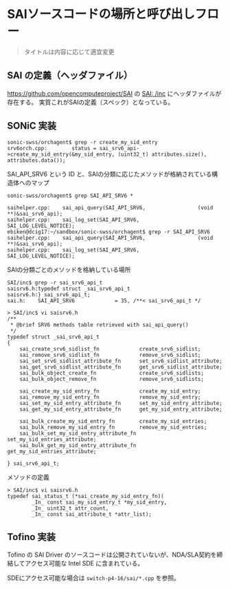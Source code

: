 # SAIソースコードの場所と呼び出しフロー

> タイトルは内容に応じて適宜変更

## SAI の定義（ヘッダファイル）

https://github.com/opencomputeproject/SAI の [SAI: /inc](https://github.com/opencomputeproject/SAI/tree/master/inc) にヘッダファイルが存在する。
実質これがSAIの定義（スペック）となっている。



## SONiC 実装

```
sonic-swss/orchagent$ grep -r create_my_sid_entry
srv6orch.cpp:        status = sai_srv6_api->create_my_sid_entry(&my_sid_entry, (uint32_t) attributes.size(), attributes.data());
```

SAI_API_SRV6 という ID と、SAIの分類に応じたメソッドが格納されている構造体へのマップ

```
sonic-swss/orchagent$ grep SAI_API_SRV6 *

saihelper.cpp:    sai_api_query(SAI_API_SRV6,                 (void **)&sai_srv6_api);
saihelper.cpp:    sai_log_set(SAI_API_SRV6,                   SAI_LOG_LEVEL_NOTICE);
ebiken@dcig17:~/sandbox/sonic-swss/orchagent$ grep -r SAI_API_SRV6
saihelper.cpp:    sai_api_query(SAI_API_SRV6,                 (void **)&sai_srv6_api);
saihelper.cpp:    sai_log_set(SAI_API_SRV6,                   SAI_LOG_LEVEL_NOTICE);
```

SAIの分類ごとのメソッドを格納している場所

```
SAI/inc$ grep -r sai_srv6_api_t
saisrv6.h:typedef struct _sai_srv6_api_t
saisrv6.h:} sai_srv6_api_t;
sai.h:    SAI_API_SRV6             = 35, /**< sai_srv6_api_t */

> SAI/inc$ vi saisrv6.h
/**
 * @brief SRV6 methods table retrieved with sai_api_query()
 */
typedef struct _sai_srv6_api_t
{
    sai_create_srv6_sidlist_fn             create_srv6_sidlist;
    sai_remove_srv6_sidlist_fn             remove_srv6_sidlist;
    sai_set_srv6_sidlist_attribute_fn      set_srv6_sidlist_attribute;
    sai_get_srv6_sidlist_attribute_fn      get_srv6_sidlist_attribute;
    sai_bulk_object_create_fn              create_srv6_sidlists;
    sai_bulk_object_remove_fn              remove_srv6_sidlists;

    sai_create_my_sid_entry_fn             create_my_sid_entry;
    sai_remove_my_sid_entry_fn             remove_my_sid_entry;
    sai_set_my_sid_entry_attribute_fn      set_my_sid_entry_attribute;
    sai_get_my_sid_entry_attribute_fn      get_my_sid_entry_attribute;

    sai_bulk_create_my_sid_entry_fn        create_my_sid_entries;
    sai_bulk_remove_my_sid_entry_fn        remove_my_sid_entries;
    sai_bulk_set_my_sid_entry_attribute_fn set_my_sid_entries_attribute;
    sai_bulk_get_my_sid_entry_attribute_fn get_my_sid_entries_attribute;

} sai_srv6_api_t;
```

メソッドの定義

```
> SAI/inc$ vi saisrv6.h
typedef sai_status_t (*sai_create_my_sid_entry_fn)(
        _In_ const sai_my_sid_entry_t *my_sid_entry,
        _In_ uint32_t attr_count,
        _In_ const sai_attribute_t *attr_list);
```

## Tofino 実装

Tofino の SAI Driver のソースコードは公開されていないが、NDA/SLA契約を締結してアクセス可能な Intel SDE に含まれている。

SDEにアクセス可能な場合は `switch-p4-16/sai/*.cpp` を参照。


